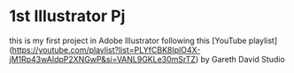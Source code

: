 # 1st Illustrator Pj
this is my first project in Adobe Illustrator following this [YouTube playlist] (https://youtube.com/playlist?list=PLYfCBK8IplO4X-jM1Rp43wAIdpP2XNGwP&si=VANL9GKLe30mSrTZ) by Gareth David Studio 

